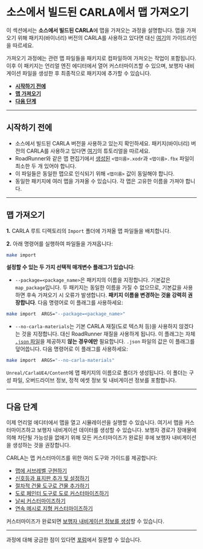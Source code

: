 # 소스에서 빌드된 CARLA에서 맵 가져오기

이 섹션에서는 **소스에서 빌드된 CARLA**에 맵을 가져오는 과정을 설명합니다. 맵을 가져오기 위해 패키지(바이너리) 버전의 CARLA를 사용하고 있다면 대신 [여기][package_ingest]의 가이드라인을 따르세요.

가져오기 과정에는 관련 맵 파일들을 패키지로 컴파일하여 가져오는 작업이 포함됩니다. 이후 이 패키지는 언리얼 엔진 에디터에서 열어 커스터마이즈할 수 있으며, 보행자 내비게이션 파일을 생성한 후 최종적으로 패키지에 추가할 수 있습니다.

[package_ingest]: tuto_M_add_map_package.md

- [__시작하기 전에__](#before-you-begin)
- [__맵 가져오기__](#map-ingestion)
- [__다음 단계__](#next-steps)

---

## 시작하기 전에

- 소스에서 빌드된 CARLA 버전을 사용하고 있는지 확인하세요. 패키지(바이너리) 버전의 CARLA를 사용하고 있다면 [여기][import_map_package]의 튜토리얼을 따르세요.
- RoadRunner와 같은 맵 편집기에서 [생성된][rr_generate_map] `<맵이름>.xodr`과 `<맵이름>.fbx` 파일이 최소한 두 개 있어야 합니다.
- 이 파일들은 동일한 맵으로 인식되기 위해 `<맵이름>` 값이 동일해야 합니다.
- 동일한 패키지에 여러 맵을 가져올 수 있습니다. 각 맵은 고유한 이름을 가져야 합니다.

[import_map_package]: tuto_M_add_map_package.md
[rr_generate_map]: tuto_M_generate_map.md

---
## 맵 가져오기

__1.__ CARLA 루트 디렉토리의 `Import` 폴더에 가져올 맵 파일들을 배치합니다.

__2.__ 아래 명령어를 실행하여 파일들을 가져옵니다:

```sh
make import
```

__설정할 수 있는 두 가지 선택적 매개변수 플래그가 있습니다__:

- `--package=<package_name>`은 패키지의 이름을 지정합니다. 기본값은 `map_package`입니다. 두 패키지는 동일한 이름을 가질 수 없으므로, 기본값을 사용하면 후속 가져오기 시 오류가 발생합니다. __패키지 이름을 변경하는 것을 강력히 권장합니다__. 다음 명령어로 이 플래그를 사용하세요:

```sh
make import  ARGS="--package=<package_name>"
```

- `--no-carla-materials`는 기본 CARLA 재질(도로 텍스처 등)을 사용하지 않겠다는 것을 지정합니다. 대신 RoadRunner 재질을 사용하게 됩니다. 이 플래그는 자체 [`.json` 파일](tuto_M_manual_map_package.md)을 제공하지 __않는 경우에만__ 필요합니다. `.json` 파일의 값은 이 플래그를 덮어씁니다. 다음 명령어로 이 플래그를 사용하세요:

```sh
make import  ARGS="--no-carla-materials"
```

`Unreal/CarlaUE4/Content`에 맵 패키지의 이름으로 폴더가 생성됩니다. 이 폴더는 구성 파일, 오버드라이브 정보, 정적 에셋 정보 및 내비게이션 정보를 포함합니다.

---

## 다음 단계

이제 언리얼 에디터에서 맵을 열고 시뮬레이션을 실행할 수 있습니다. 여기서 맵을 커스터마이즈하고 보행자 내비게이션 데이터를 생성할 수 있습니다. 보행자 경로가 장애물에 의해 차단될 가능성을 없애기 위해 모든 커스터마이즈가 완료된 후에 보행자 내비게이션을 생성하는 것을 권장합니다.

CARLA는 맵 커스터마이즈를 위한 여러 도구와 가이드를 제공합니다:

- [맵에 서브레벨 구현하기](tuto_M_custom_layers.md)
- [신호등과 표지판 추가 및 설정하기](tuto_M_custom_add_tl.md)
- [절차적 건물 도구로 건물 추가하기](tuto_M_custom_buildings.md)
- [도로 페인터 도구로 도로 커스터마이즈하기](tuto_M_custom_road_painter.md)
- [날씨 커스터마이즈하기](tuto_M_custom_weather_landscape.md#weather-customization)
- [연속 메시로 지형 커스터마이즈하기](tuto_M_custom_weather_landscape.md#add-serial-meshes)

커스터마이즈가 완료되면 [보행자 내비게이션 정보를 생성](tuto_M_generate_pedestrian_navigation.md)할 수 있습니다.

---

과정에 대해 궁금한 점이 있다면 [포럼](https://github.com/carla-simulator/carla/discussions)에서 질문할 수 있습니다.
